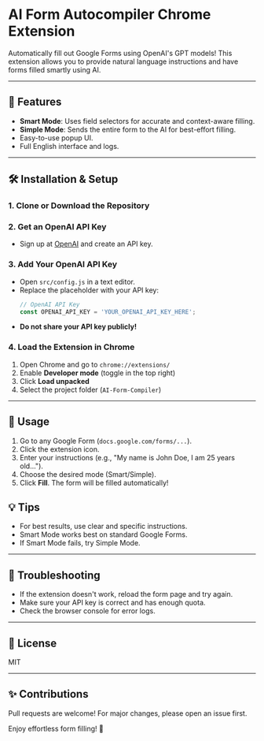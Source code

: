# AI Form Autocompiler Chrome Extension

Automatically fill out Google Forms using OpenAI's GPT models! This extension allows you to provide natural language instructions and have forms filled smartly using AI.

---

## 🚀 Features
- **Smart Mode**: Uses field selectors for accurate and context-aware filling.
- **Simple Mode**: Sends the entire form to the AI for best-effort filling.
- Easy-to-use popup UI.
- Full English interface and logs.

---

## 🛠️ Installation & Setup

### 1. Clone or Download the Repository

### 2. Get an OpenAI API Key
- Sign up at [OpenAI](https://platform.openai.com/) and create an API key.

### 3. Add Your OpenAI API Key
- Open `src/config.js` in a text editor.
- Replace the placeholder with your API key:
  ```js
  // OpenAI API Key
  const OPENAI_API_KEY = 'YOUR_OPENAI_API_KEY_HERE';
  ```
- **Do not share your API key publicly!**

### 4. Load the Extension in Chrome
1. Open Chrome and go to `chrome://extensions/`
2. Enable **Developer mode** (toggle in the top right)
3. Click **Load unpacked**
4. Select the project folder (`AI-Form-Compiler`)

---

## 📝 Usage
1. Go to any Google Form (`docs.google.com/forms/...`).
2. Click the extension icon.
3. Enter your instructions (e.g., "My name is John Doe, I am 25 years old...").
4. Choose the desired mode (Smart/Simple).
5. Click **Fill**. The form will be filled automatically!


## 💡 Tips
- For best results, use clear and specific instructions.
- Smart Mode works best on standard Google Forms.
- If Smart Mode fails, try Simple Mode.

---

## 🐞 Troubleshooting
- If the extension doesn't work, reload the form page and try again.
- Make sure your API key is correct and has enough quota.
- Check the browser console for error logs.

---

## 📄 License
MIT

---

## ✨ Contributions
Pull requests are welcome! For major changes, please open an issue first.

Enjoy effortless form filling! 🚀
